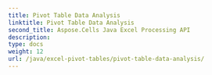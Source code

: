 ```yaml
---
title: Pivot Table Data Analysis
linktitle: Pivot Table Data Analysis
second_title: Aspose.Cells Java Excel Processing API
description: 
type: docs
weight: 12
url: /java/excel-pivot-tables/pivot-table-data-analysis/
---
```

